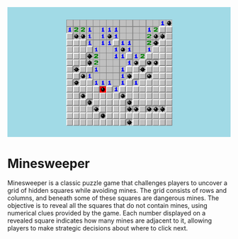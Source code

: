 ![](Assets/Images/Minesweeper.png)

# Minesweeper

Minesweeper is a classic puzzle game that challenges players to uncover a grid of hidden squares while avoiding mines. The grid consists of rows and columns, and beneath some of these squares are dangerous mines. The objective is to reveal all the squares that do not contain mines, using numerical clues provided by the game. Each number displayed on a revealed square indicates how many mines are adjacent to it, allowing players to make strategic decisions about where to click next.
